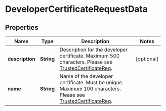 
# DeveloperCertificateRequestData

## Properties
Name | Type | Description | Notes
------------ | ------------- | ------------- | -------------
**description** | **String** | Description for the developer certificate. Maximum 500 characters. Please see [TrustedCertificateReq](https://developer.pelion.com/docs/device-management-api/account-management/). |  [optional]
**name** | **String** | Name of the developer certificate. Must be unique. Maximum 100 characters. Please see [TrustedCertificateReq](https://developer.pelion.com/docs/device-management-api/account-management/). | 



